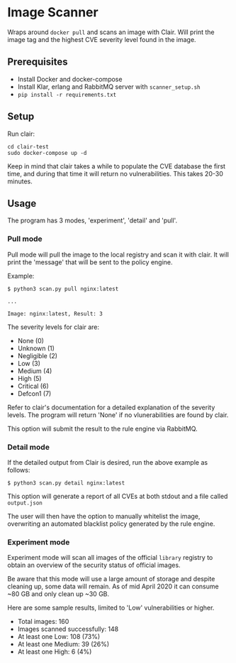 # Image Scanner

Wraps around `docker pull` and scans an image with Clair. Will print the image
tag and the highest CVE severity level found in the image.

## Prerequisites

- Install Docker and docker-compose
- Install Klar, erlang and RabbitMQ server with `scanner_setup.sh`
- `pip install -r requirements.txt`

## Setup

Run clair:
```
cd clair-test
sudo docker-compose up -d
```
Keep in mind that clair takes a while to populate the CVE database the first time,
and during that time it will return no vulnerabilities. This takes 20-30 minutes.

## Usage

The program has 3 modes, 'experiment', 'detail' and 'pull'.

### Pull mode

Pull mode will pull the image to the local registry and scan it with clair.
It will print the 'message' that will be sent to the policy engine.

Example:
```
$ python3 scan.py pull nginx:latest

...

Image: nginx:latest, Result: 3
```
The severity levels for clair are:
- None (0)
- Unknown (1)
- Negligible (2)
- Low (3)
- Medium (4)
- High (5)
- Critical (6)
- Defcon1 (7)

Refer to clair's documentation for a detailed explanation of the severity levels.
The program will return 'None' if no vlunerabilities are found by clair.

This option will submit the result to the rule engine via RabbitMQ.

### Detail mode

If the detailed output from Clair is desired, run the above example as follows:

```
$ python3 scan.py detail nginx:latest
```

This option will generate a report of all CVEs at both stdout and a file called
`output.json`

The user will then have the option to manually whitelist the image, overwriting an
automated blacklist policy generated by the rule engine.

### Experiment mode

Experiment mode will scan all images of the official `library` registry to
obtain an overview of the security status of official images.

Be aware that this
mode will use a large amount of storage and despite cleaning up, some data will
remain. As of mid April 2020 it can consume ~80 GB and only clean up ~30 GB.

 Here are some sample results, limited to 'Low' vulnerabilities or higher.

- Total images: 160
- Images scanned successfully: 148
- At least one Low: 108 (73%)
- At least one Medium: 39 (26%)
- At least one High: 6 (4%)
